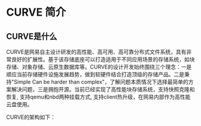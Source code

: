 # CURVE 简介

## CURVE是什么

CURVE是网易自主设计研发的高性能、高可用、高可靠分布式文件系统，具有非常良好的扩展性。基于该存储底座可以打造适用于不同应用场景的存储系统，如块存储、对象存储、云原生数据库等。CURVE的设计开发始终围绕三个理念：一是顺应当前存储硬件设施发展趋势，做到软硬件结合打造顶级的存储产品。二是秉持"Simple Can be harder than complex"，了解问题本质情况下选择最简单的方案解决问题，三是拥抱开源。当前已经实现了高性能块存储系统，支持快照克隆和恢复, 支持qemu和nbd两种挂载方式, 支持client热升级，在网易内部作为高性能云盘使用。

CURVE的架构如下：

